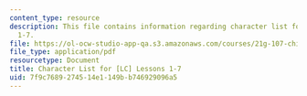 ```yaml
---
content_type: resource
description: This file contains information regarding character list for [LC] lessons
  1-7.
file: https://ol-ocw-studio-app-qa.s3.amazonaws.com/courses/21g-107-chinese-i-streamlined-fall-2014/7f9c7689274514e1149bb746929096a5_MIT21G_107F14_CharsList1-7.pdf
file_type: application/pdf
resourcetype: Document
title: Character List for [LC] Lessons 1-7
uid: 7f9c7689-2745-14e1-149b-b746929096a5
---
```

